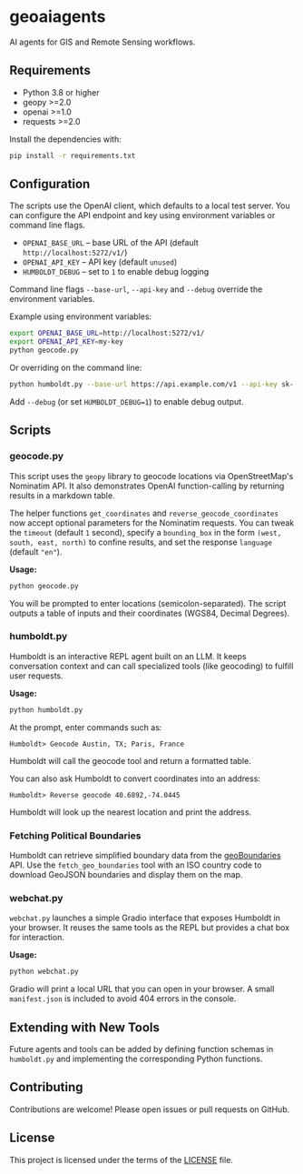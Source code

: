 # geoaiagents
AI agents for GIS and Remote Sensing workflows.

## Requirements

- Python 3.8 or higher
- geopy >=2.0
- openai >=1.0
- requests >=2.0

Install the dependencies with:
```bash
pip install -r requirements.txt
```

## Configuration

The scripts use the OpenAI client, which defaults to a local test server. You
can configure the API endpoint and key using environment variables or command
line flags.

- `OPENAI_BASE_URL` – base URL of the API (default `http://localhost:5272/v1/`)
- `OPENAI_API_KEY` – API key (default `unused`)
- `HUMBOLDT_DEBUG` – set to `1` to enable debug logging

Command line flags `--base-url`, `--api-key` and `--debug` override the environment
variables.

Example using environment variables:

```bash
export OPENAI_BASE_URL=http://localhost:5272/v1/
export OPENAI_API_KEY=my-key
python geocode.py
```

Or overriding on the command line:

```bash
python humboldt.py --base-url https://api.example.com/v1 --api-key sk-...
```
Add `--debug` (or set `HUMBOLDT_DEBUG=1`) to enable debug output.

## Scripts

### geocode.py

This script uses the `geopy` library to geocode locations via OpenStreetMap's Nominatim API.
It also demonstrates OpenAI function-calling by returning results in a markdown table.

The helper functions `get_coordinates` and `reverse_geocode_coordinates` now
accept optional parameters for the Nominatim requests. You can tweak the
`timeout` (default `1` second), specify a `bounding_box` in the form
`(west, south, east, north)` to confine results, and set the response
`language` (default `"en"`).

**Usage:**
```bash
python geocode.py
```
You will be prompted to enter locations (semicolon-separated). The script outputs a table of inputs and their coordinates (WGS84, Decimal Degrees).

### humboldt.py

Humboldt is an interactive REPL agent built on an LLM. It keeps conversation context and can call specialized tools (like geocoding) to fulfill user requests.

**Usage:**
```bash
python humboldt.py
```
At the prompt, enter commands such as:
```
Humboldt> Geocode Austin, TX; Paris, France
```
Humboldt will call the geocode tool and return a formatted table.

You can also ask Humboldt to convert coordinates into an address:
```
Humboldt> Reverse geocode 40.6892,-74.0445
```
Humboldt will look up the nearest location and print the address.

### Fetching Political Boundaries

Humboldt can retrieve simplified boundary data from the
[geoBoundaries](https://www.geoboundaries.org) API. Use the
`fetch_geo_boundaries` tool with an ISO country code to download GeoJSON
boundaries and display them on the map.

### webchat.py

`webchat.py` launches a simple Gradio interface that exposes Humboldt in your
browser. It reuses the same tools as the REPL but provides a chat box for
interaction.

**Usage:**
```bash
python webchat.py
```
Gradio will print a local URL that you can open in your browser. A small `manifest.json` is included to avoid 404 errors in the console.

## Extending with New Tools

Future agents and tools can be added by defining function schemas in `humboldt.py` and implementing the corresponding Python functions.

## Contributing

Contributions are welcome! Please open issues or pull requests on GitHub.

## License

This project is licensed under the terms of the [LICENSE](LICENSE) file.
